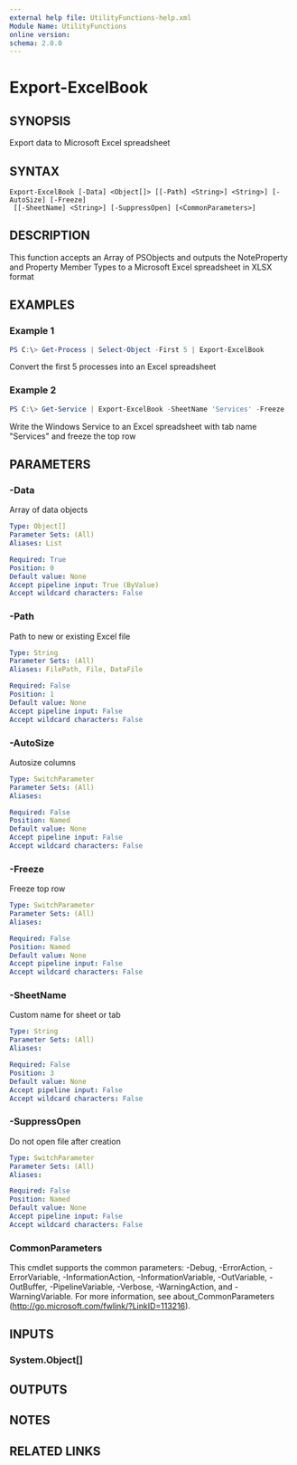 ```yaml
---
external help file: UtilityFunctions-help.xml
Module Name: UtilityFunctions
online version:
schema: 2.0.0
---
```


# Export-ExcelBook

## SYNOPSIS
Export data to Microsoft Excel spreadsheet

## SYNTAX

```
Export-ExcelBook [-Data] <Object[]> [[-Path] <String>] <String>] [-AutoSize] [-Freeze]
 [[-SheetName] <String>] [-SuppressOpen] [<CommonParameters>]
```

## DESCRIPTION
This function accepts an Array of PSObjects and outputs the NoteProperty and Property Member Types to a Microsoft Excel spreadsheet in XLSX format

## EXAMPLES

### Example 1
```powershell
PS C:\> Get-Process | Select-Object -First 5 | Export-ExcelBook
```

Convert the first 5 processes into an Excel spreadsheet

### Example 2
```powershell
PS C:\> Get-Service | Export-ExcelBook -SheetName 'Services' -Freeze
```

Write the Windows Service to an Excel spreadsheet with tab name "Services" and freeze the top row

## PARAMETERS

### -Data
Array of data objects

```yaml
Type: Object[]
Parameter Sets: (All)
Aliases: List

Required: True
Position: 0
Default value: None
Accept pipeline input: True (ByValue)
Accept wildcard characters: False
```

### -Path
Path to new or existing Excel file

```yaml
Type: String
Parameter Sets: (All)
Aliases: FilePath, File, DataFile

Required: False
Position: 1
Default value: None
Accept pipeline input: False
Accept wildcard characters: False
```

### -AutoSize
Autosize columns

```yaml
Type: SwitchParameter
Parameter Sets: (All)
Aliases:

Required: False
Position: Named
Default value: None
Accept pipeline input: False
Accept wildcard characters: False
```

### -Freeze
Freeze top row

```yaml
Type: SwitchParameter
Parameter Sets: (All)
Aliases:

Required: False
Position: Named
Default value: None
Accept pipeline input: False
Accept wildcard characters: False
```

### -SheetName
Custom name for sheet or tab

```yaml
Type: String
Parameter Sets: (All)
Aliases:

Required: False
Position: 3
Default value: None
Accept pipeline input: False
Accept wildcard characters: False
```

### -SuppressOpen
Do not open file after creation

```yaml
Type: SwitchParameter
Parameter Sets: (All)
Aliases:

Required: False
Position: Named
Default value: None
Accept pipeline input: False
Accept wildcard characters: False
```

### CommonParameters
This cmdlet supports the common parameters: -Debug, -ErrorAction, -ErrorVariable, -InformationAction, -InformationVariable, -OutVariable, -OutBuffer, -PipelineVariable, -Verbose, -WarningAction, and -WarningVariable.
For more information, see about_CommonParameters (http://go.microsoft.com/fwlink/?LinkID=113216).

## INPUTS

### System.Object[]

## OUTPUTS

## NOTES

## RELATED LINKS